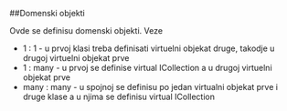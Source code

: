 ##Domenski objekti

Ovde se definisu domenski objekti.
Veze
- 1 : 1 - u prvoj klasi treba definisati virtuelni objekat druge, takodje u drugoj virtuelni objekat prve
- 1 : many - u prvoj se definise virtual ICollection<Druga> a u drugoj virtuelni objekat prve
- many : many - u spojnoj se definisu po jedan virtualni objekat prve i druge klase a u njima se definisu virtual ICollection<Spojna>